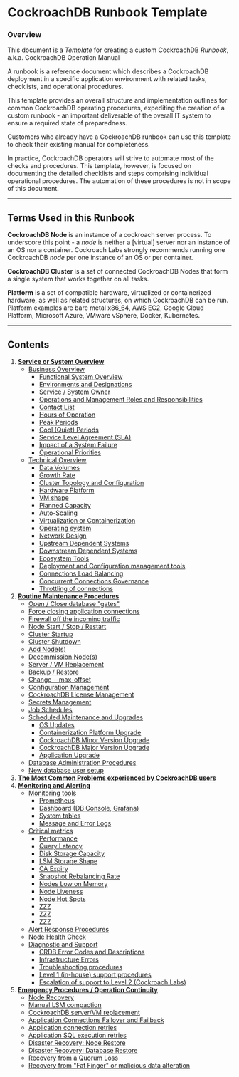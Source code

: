 
# CockroachDB Runbook Template


### Overview

This document is a _Template_ for creating a custom CockroachDB _Runbook_, a.k.a. CockroachDB Operation Manual

A runbook is a reference document which describes a CockroachDB deployment in a specific application environment with related tasks, checklists, and operational procedures.

This template provides an overall structure and implementation outlines for common CockroachDB operating procedures, expediting the creation of a custom runbook - an important deliverable of the overall IT system to ensure a required state of preparedness.

Customers who already have a CockroachDB runbook can use this template to check their existing manual for completeness.

In practice, CockroachDB operators will strive to automate most of the checks and procedures. This template, however, is focused on documenting the detailed checklists and steps comprising individual operational procedures. The automation of these procedures is not in scope of this document.



---

## Terms Used in this Runbook

**CockroachDB Node**  is an instance of a cockroach server process. To underscore this point - a *node* is neither a [virtual] server nor an instance of an OS nor a container. Cockroach Labs strongly recommends running one CockroachDB *node* per one instance of an OS or per container.

**CockroachDB Cluster**  is a set of connected CockroachDB Nodes that form a single system that works together on all tasks.

**Platform**  is a set of compatible hardware, virtualized or containerized hardware, as well as related structures, on which CockroachDB can be run. Platform examples are bare metal x86\_64, AWS EC2, Google Cloud Platform, Microsoft Azure, VMware vSphere, Docker, Kubernetes.




---

## Contents

1. **[Service or System Overview](system-overview/under-construction.md)**
    * [Business Overview](system-overview/under-construction.md)
        * [Functional System Overview](system-overview/under-construction.md)
        * [Environments and Designations](system-overview/under-construction.md)
        * [Service / System Owner](system-overview/under-construction.md)
        * [Operations and Management Roles and Responsibilities](system-overview/under-construction.md)
        * [Contact List](system-overview/under-construction.md)
        * [Hours of Operation](system-overview/under-construction.md)
        * [Peak Periods](system-overview/under-construction.md)
        * [Cool (Quiet) Periods](system-overview/under-construction.md)
        * [Service Level Agreement (SLA)](system-overview/under-construction.md)
        * [Impact of a System Failure](system-overview/under-construction.md)
        * [Operational Priorities](system-overview/under-construction.md)
    * [Technical Overview](system-overview/under-construction.md)
        * [Data Volumes](system-overview/under-construction.md)
        * [Growth Rate](system-overview/under-construction.md)
        * [Cluster Topology and Configuration](system-overview/under-construction.md)
        * [Hardware Platform](system-overview/under-construction.md)
        * [VM shape](system-overview/under-construction.md)
        * [Planned Capacity](system-overview/under-construction.md)
        * [Auto-Scaling](system-overview/under-construction.md)
        * [Virtualization or Containerization](system-overview/under-construction.md)
        * [Operating system](system-overview/under-construction.md)
        * [Network Design](system-overview/under-construction.md)
        * [Upstream Dependent Systems](system-overview/under-construction.md)
        * [Downstream Dependent Systems](system-overview/under-construction.md)
        * [Ecosystem Tools](system-overview/under-construction.md)
        * [Deployment and Configuration management tools](system-overview/under-construction.md)
        * [Connections Load Balancing](system-overview/under-construction.md)
        * [Concurrent Connections Governance](system-overview/under-construction.md)
        * [Throttling of connections](system-overview/under-construction.md)
1. **[Routine Maintenance Procedures](routine-maintenance/under-construction.md)**
    * [Open / Close database &quot;gates&quot;](routine-maintenance/under-construction.md)
    * [Force closing application connections](routine-maintenance/under-construction.md)
    * [Firewall off the incoming traffic](routine-maintenance/under-construction.md)
    * [Node Start / Stop / Restart](routine-maintenance/under-construction.md)
    * [Cluster Startup](routine-maintenance/under-construction.md)
    * [Cluster Shutdown](routine-maintenance/under-construction.md)
    * [Add Node(s)](routine-maintenance/under-construction.md)
    * [Decommission Node(s)](routine-maintenance/under-construction.md)
    * [Server / VM Replacement](routine-maintenance/under-construction.md)
    * [Backup / Restore](routine-maintenance/under-construction.md)
    * [Change --max-offset](routine-maintenance/under-construction.md)
    * [Configuration Management](routine-maintenance/under-construction.md)
    * [CockroachDB License Management](routine-maintenance/under-construction.md)
    * [Secrets Management](routine-maintenance/under-construction.md)
    * [Job Schedules](routine-maintenance/under-construction.md)
    * [Scheduled Maintenance and Upgrades](routine-maintenance/under-construction.md)
        * [OS Updates](routine-maintenance/under-construction.md)
        * [Containerization Platform Upgrade](routine-maintenance/under-construction.md)
        * [CockroachDB Minor Version Upgrade](routine-maintenance/under-construction.md)
        * [CockroachDB Major Version Upgrade](routine-maintenance/under-construction.md)
        * [Application Upgrade](routine-maintenance/under-construction.md)
    * [Database Administration Procedures](routine-maintenance/under-construction.md)
    * [New database user setup](routine-maintenance/under-construction.md)
1. **[The Most Common Problems experienced by CockroachDB users](most-common-problems/README.md)**
1. **[Monitoring and Alerting](monitoring-alerts/under-construction.md)**
    * [Monitoring tools](monitoring-alerts/under-construction.md)
        * [Prometheus](monitoring-alerts/monitoring-prometheus.md)
        * [Dashboard (DB Console, Grafana)](monitoring-alerts/monitoring-dashboard.md)
        * [System tables](monitoring-alerts/monitoring-sys-tables.md)
        * [Message and Error Logs](monitoring-alerts/monitoring-logs.md)
    * [Critical metrics](monitoring-alerts/under-construction.md)
        * [Performance](monitoring-alerts/under-construction.md)
        * [Query Latency](monitoring-alerts/under-construction.md)
        * [Disk Storage Capacity](monitoring-alerts/under-construction.md)
        * [LSM Storage Shape](monitoring-alerts/under-construction.md)
        * [CA Expiry](monitoring-alerts/under-construction.md)
        * [Snapshot Rebalancing Rate](monitoring-alerts/under-construction.md)
        * [Nodes Low on Memory](monitoring-alerts/under-construction.md)
        * [Node Liveness](monitoring-alerts/under-construction.md)
        * [Node Hot Spots](monitoring-alerts/under-construction.md)
        * [ZZZ](monitoring-alerts/under-construction.md)
        * [ZZZ](monitoring-alerts/under-construction.md)
        * [ZZZ](monitoring-alerts/under-construction.md)
    * [Alert Response Procedures](monitoring-alerts/under-construction.md)
    * [Node Health Check](monitoring-alerts/under-construction.md)
    * [Diagnostic and Support](monitoring-alerts/under-construction.md)
        * [CRDB Error Codes and Descriptions](monitoring-alerts/under-construction.md)
        * [Infrastructure Errors](monitoring-alerts/under-construction.md)
        * [Troubleshooting procedures](monitoring-alerts/under-construction.md)
        * [Level 1 (in-house) support procedures](monitoring-alerts/under-construction.md)
        * [Escalation of support to Level 2 (Cockroach Labs)](monitoring-alerts/under-construction.md)
1. **[Emergency Procedures / Operation Continuity](emergency-procedures/under-construction.md)**
    * [Node Recovery](emergency-procedures/under-construction.md)
    * [Manual LSM compaction](emergency-procedures/under-construction.md)
    * [CockroachDB server/VM replacement](emergency-procedures/under-construction.md)
    * [Application Connections Failover and Failback](emergency-procedures/under-construction.md)
    * [Application connection retries](emergency-procedures/under-construction.md)
    * [Application SQL execution retries](emergency-procedures/under-construction.md)
    * [Disaster Recovery: Node Restore](emergency-procedures/under-construction.md)
    * [Disaster Recovery: Database Restore](emergency-procedures/under-construction.md)
    * [Recovery from a Quorum Loss](emergency-procedures/under-construction.md)
    * [Recovery from &quot;Fat Finger&quot; or malicious data alteration](emergency-procedures/under-construction.md)
